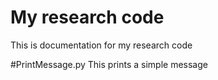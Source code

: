 # My research code
This is documentation for my research code

#PrintMessage.py
This prints a simple message